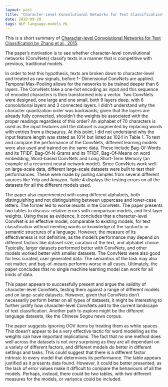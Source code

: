 ```yaml
---
layout: post
title: "Character-Level Convolutional Networks for Text Classification"
date: 2020-09-28
tags: NLP language-models ML
---
```


This is a short summary of [Character-level Convolutional Networks for Text
Classification by Zhang et al., 2015](http://papers.nips.cc/paper/5782-character-levelconvolutional-networks-for-text-classifica).

The paper’s motivation is to see whether character-level convolutional networks (ConvNets) classify texts in a manner
that is competitive with previous, traditional models.

In order to test this hypothesis, texts are broken down to character-level and treated as raw signals, before 1-
Dimensional ConvNets are applied. Temporal Max-Pooling allows for the networks to be trained deeper than 6 layers.
The ConvNets take a one-hot encoding as input and this sequence of encoded characters is then transformed into a
vector. Two ConvNets were designed, one large and one small, both 9 layers deep, with 6 convolutional layers and 3
connected layers. I didn’t understand why the character quantization order was backwards; given that the layers are
already fully connected, shouldn’t the weights be associated with the proper readings regardless of this order? An
alphabet of 70 characters is used as the input features and the dataset is augmented by replacing words with entries
from a thesaurus. At this point, I did not understand why the input feature length was stated as 1014 but listed as 1024
in Table 1. To test and compare the performance of the ConvNets, different learning models were also used and trained
on the same data. These include Bag-Of-Words and its TFIDF, Bag-Of-N-Grams and its TFIDF, Bag-Of-Means on word
embedding, Word-based ConvNets and Long Short-Term Memory (an example of a recurrent neural network model).
Since ConvNets work well on large-scale data, different large-scale datasets were built to test their performances. These
were made by pulling samples from several different sources like Yelp and Amazon. Table 4 displays the testing errors on
all the datasets for all the different models used.

The paper also experimented with using different alphabets, both distinguishing and not distinguishing between uppercase and lower-case letters. The former led to worse results in the ConvNets.
The paper presents two tables to discuss: relative errors with comparison models, and first layer weights. Using these as
evidence, it concludes that a character-level ConvNet is an effective model, comparable to existing models, for text
classification without needing words or knowledge of the syntactic or semantic structures of a language. However, the
measure of its effectiveness is not definitive, as the model’s performance may depend on different factors like dataset
size, curation of the text, and alphabet choice. Typically, larger datasets performed better with ConvNets, and other
models worked better with smaller datasets. The ConvNets were also good for less curated, user generated data. The
semantics of the task may also not matter, and bag-of-means performs worse in all cases. Ultimately, the paper
concludes that no single machine learning model can work for all kinds of data.

This paper appears to successfully present and argue the validity of character-level ConvNets, testing them against a
range of different models and on large-scale datasets. However, given that ConvNets don’t necessarily perform better
on all types of datasets, it might be interesting to further justify how character-level ConvNets add to the current
landscape of text classification. Another path to explore might be the different language datasets, like the Chinese Sogou
news corpus.

The paper suggests ignoring OOV items by treating them as white spaces. This doesn’t appear to be a very effective
tactic for word modelling as the weights can have important implications. The fact that no one method does well across
the datasets is not very surprising as they are all dependant on a variety of different factors, and different models do
better in different settings and tasks. This could suggest that there is a different factor intrinsic to every model that
determines its performance. The table appears justified as it presents data found. However, it could be better
presented, as the lack of error values make it difficult to compare the behaviours of all the models. Perhaps, instead,
there could be two tables, with two different measures for the models, or variance could be included.
